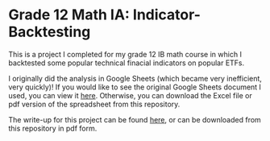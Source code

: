# Grade 12 Math IA: Indicator-Backtesting
This is a project I completed for my grade 12 IB math course in which I backtested some popular technical finacial indicators on popular ETFs.

I originally did the analysis in Google Sheets (which became very inefficient, very quickly)! If you would like to see the original Google Sheets document I used, you can view it [here](https://docs.google.com/spreadsheets/d/1IAKk8RMskf_2NkFfJGiY-CjIx1lCoHc_M3pKdqjjRvc/edit?usp=sharing). Otherwise, you can download the Excel file or pdf version of the spreadsheet from this repository.

The write-up for this project can be found [here](https://docs.google.com/document/d/10I08UIaOPWO7a7r-l56bVek1T04USuECxVUUfEiAdEQ/edit?usp=sharing), or can be downloaded from this repository in pdf form.
